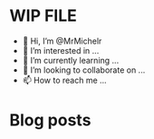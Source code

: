 # WIP FILE

- 👋 Hi, I’m @MrMichelr
- 👀 I’m interested in ...
- 🌱 I’m currently learning ...
- 💞️ I’m looking to collaborate on ...
- 📫 How to reach me ...

<!---
MrMichelr/MrMichelr is a ✨ special ✨ repository because its `README.md` (this file) appears on your GitHub profile.
You can click the Preview link to take a look at your changes.
--->

# Blog posts
<!-- BLOG-POST-LIST:START -->
<!-- BLOG-POST-LIST:END -->
